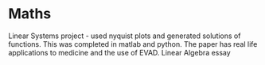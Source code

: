 # Maths
Linear Systems project - used nyquist plots and generated solutions of functions. This was completed in matlab and python. The paper has real life applications to medicine and the use of EVAD. 
Linear Algebra essay
